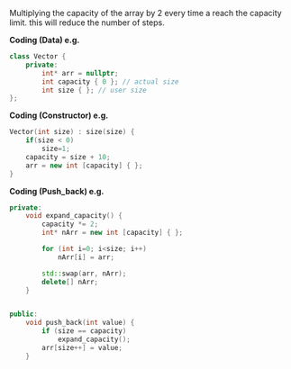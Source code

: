 Multiplying the capacity of the array by 2 every time a reach the capacity limit. this will reduce the number of steps.

**Coding (Data) e.g.**

``` cpp
class Vector {
	private:
		int* arr = nullptr;
		int capacity { 0 }; // actual size
		int size { }; // user size
};
```

**Coding (Constructor) e.g.**

``` cpp
Vector(int size) : size(size) {
	if(size < 0)
		size=1;
	capacity = size + 10;
	arr = new int [capacity] { };
}
```

**Coding (Push_back) e.g.**

``` cpp
private:
	void expand_capacity() {
		capacity *= 2;
		int* nArr = new int [capacity] { };

		for (int i=0; i<size; i++)
			nArr[i] = arr;

		std::swap(arr, nArr);
		delete[] nArr;
	}


public:
	void push_back(int value) {
		if (size == capacity)
			expand_capacity();
		arr[size++] = value;
	}
```